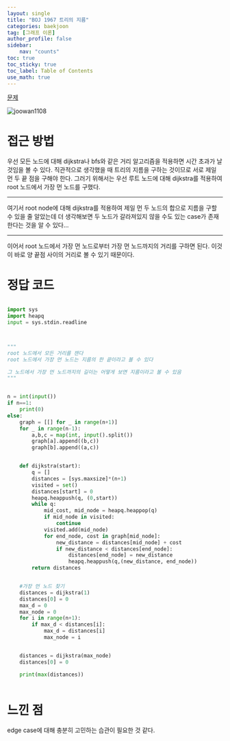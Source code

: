 ```yaml
---
layout: single
title: "BOJ 1967 트리의 지름"
categories: baekjoon
tag: [그래프 이론]
author_profile: false
sidebar:
    nav: "counts"
toc: true
toc_sticky: true
toc_label: Table of Contents
use_math: true
---
```




[문제](https://www.acmicpc.net/problem/1967)

![joowan1108]({{site.url}}/images/baekjoon/1967.png)


# 접근 방법

우선 모든 노드에 대해 dijkstra나 bfs와 같은 거리 알고리즘을 적용하면 시간 초과가 날 것임을 볼 수 있다.
직관적으로 생각했을 때 트리의 지름을 구하는 것이므로 서로 제일 먼 두 끝 점을 구해야 한다.
그러기 위해서는 우선 루트 노드에 대해 dijkstra를 적용하여 root 노드에서 가장 먼 노드를 구했다.

---

여기서 root node에 대해 dijkstra를 적용하여 제일 먼 두 노드의 합으로 지름을 구할 수 있을 줄 알았는데 더 생각해보면 두 노드가 갈라져있지 않을 수도 있는 case가 존재한다는 것을 알 수 있다...

---

이어서 root 노드에서 가장 먼 노드로부터 가장 먼 노드까지의 거리를 구하면 된다. 이것이 바로 양 끝점 사이의 거리로 볼 수 있기 때문이다.



# 정답 코드

```python

import sys
import heapq
input = sys.stdin.readline



"""
root 노드에서 모든 거리를 잰다
root 노드에서 가장 먼 노드는 지름의 한 끝이라고 볼 수 있다

그 노드에서 가장 먼 노드까지의 길이는 어떻게 보면 지름이라고 볼 수 있음
"""


n = int(input())
if n==1:
    print(0)
else:
    graph = [[] for _ in range(n+1)]
    for _ in range(n-1):
        a,b,c = map(int, input().split())
        graph[a].append((b,c))
        graph[b].append((a,c))


    def dijkstra(start):
        q = []
        distances = [sys.maxsize]*(n+1)
        visited = set()
        distances[start] = 0
        heapq.heappush(q, (0,start))
        while q:
            mid_cost, mid_node = heapq.heappop(q)
            if mid_node in visited:
                continue
            visited.add(mid_node)
            for end_node, cost in graph[mid_node]:
                new_distance = distances[mid_node] + cost
                if new_distance < distances[end_node]:
                    distances[end_node] = new_distance
                    heapq.heappush(q,(new_distance, end_node))
        return distances


    #가장 먼 노드 찾기
    distances = dijkstra(1)
    distances[0] = 0
    max_d = 0
    max_node = 0
    for i in range(n+1):
        if max_d < distances[i]:
            max_d = distances[i]
            max_node = i


    distances = dijkstra(max_node)
    distances[0] = 0

    print(max(distances))



```

# 느낀 점

edge case에 대해 충분히 고민하는 습관이 필요한 것 같다.